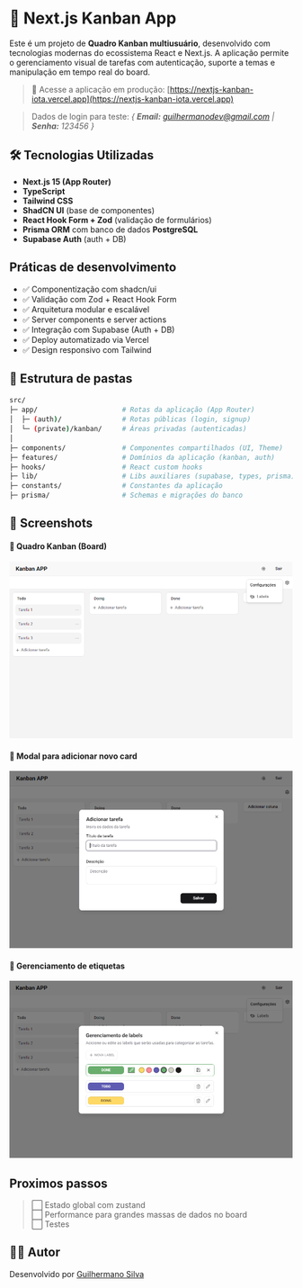 # 🧠 Next.js Kanban App

Este é um projeto de **Quadro Kanban multiusuário**, desenvolvido com tecnologias modernas do ecossistema React e Next.js. A aplicação permite o gerenciamento visual de tarefas com autenticação, suporte a temas e manipulação em tempo real do board.

> 🔗 Acesse a aplicação em produção: [https://nextjs-kanban-iota.vercel.app](https://nextjs-kanban-iota.vercel.app)

> Dados de login para teste:
_{ **Email:** guilhermanodev@gmail.com |
**Senha:** 123456 }_

## 🛠️ Tecnologias Utilizadas

- **Next.js 15 (App Router)**
- **TypeScript**
- **Tailwind CSS**
- **ShadCN UI** (base de componentes)
- **React Hook Form + Zod** (validação de formulários)
- **Prisma ORM** com banco de dados **PostgreSQL**
- **Supabase Auth** (auth + DB)

## Práticas de desenvolvimento

- ✅ Componentização com shadcn/ui
- ✅ Validação com Zod + React Hook Form
- ✅ Arquitetura modular e escalável
- ✅ Server components e server actions
- ✅ Integração com Supabase (Auth + DB)
- ✅ Deploy automatizado via Vercel
- ✅ Design responsivo com Tailwind

## 📁 Estrutura de pastas

```bash
src/
├─ app/                     # Rotas da aplicação (App Router)
│  ├─ (auth)/               # Rotas públicas (login, signup)
│  └─ (private)/kanban/     # Áreas privadas (autenticadas)
│
├─ components/              # Componentes compartilhados (UI, Theme)
├─ features/                # Domínios da aplicação (kanban, auth)
├─ hooks/                   # React custom hooks
├─ lib/                     # Libs auxiliares (supabase, types, prisma)
├─ constants/               # Constantes da aplicação
├─ prisma/                  # Schemas e migrações do banco
```

## 📸 Screenshots

#### 🔹 Quadro Kanban (Board)
<img src="public/board.png" alt="Board" width="700" />

#### 🔹 Modal para adicionar novo card
<img src="public/modal_adicionar_card.png" alt="Modal Adicionar Card" width="700" />

#### 🔹 Gerenciamento de etiquetas
<img src="public/gerenciamento_de_labels.png" alt="Gerenciamento de Labels" width="700" />

## Proximos passos

> ⬜ Estado global com zustand\
> ⬜ Performance para grandes massas de dados no board\
> ⬜ Testes

## 👨‍💻 Autor

Desenvolvido por [Guilhermano Silva](https://github.com/guilhermanosilva)
